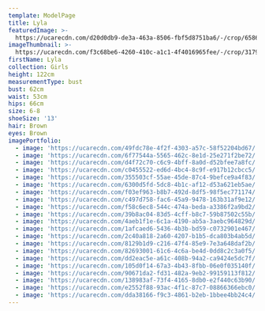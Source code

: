 ```yaml
---
template: ModelPage
title: Lyla
featuredImage: >-
  https://ucarecdn.com/d20d0db9-de3a-463a-8506-fbf5d8751ba6/-/crop/6586x4035/0,0/-/preview/
imageThumbnail: >-
  https://ucarecdn.com/f3c68be6-4260-410c-a1c1-4f4016965fee/-/crop/3179x3788/156,0/-/preview/
firstName: Lyla
collection: Girls
height: 122cm
measurementType: bust
bust: 62cm
waist: 53cm
hips: 66cm
size: 6-8
shoeSize: '13'
hair: Brown
eyes: Brown
imagePortfolio:
  - image: 'https://ucarecdn.com/49fdc78e-4f2f-4303-a57c-58f52204bd67/'
  - image: 'https://ucarecdn.com/6f77544a-5565-462c-8e1d-25e271f2be72/'
  - image: 'https://ucarecdn.com/d4f72c70-c6c9-4bff-8a0d-d52bfee7a8fc/'
  - image: 'https://ucarecdn.com/c0455522-ed6d-4bc4-8c9f-e917b12cbcc5/'
  - image: 'https://ucarecdn.com/355503cf-55ae-45de-87c4-9befce9a4f83/'
  - image: 'https://ucarecdn.com/6300d5fd-5dc8-4b1c-af12-d53a621eb5ae/'
  - image: 'https://ucarecdn.com/f03ef963-b8b7-492d-8df5-98f5ec771174/'
  - image: 'https://ucarecdn.com/c497d758-fac6-45a9-9478-163b31af9e12/'
  - image: 'https://ucarecdn.com/f58c6ec8-544c-474a-beda-a3386f2a9bd2/'
  - image: 'https://ucarecdn.com/39b8ac04-83d5-4cff-b8c7-59b87502c55b/'
  - image: 'https://ucarecdn.com/4aeb1f1e-6c1a-4190-ab5a-3aebc964829d/'
  - image: 'https://ucarecdn.com/1afcaed6-5436-4b3b-bd59-c0732901e467/'
  - image: 'https://ucarecdn.com/2c40a818-2a60-4207-b1b5-dca803b4ab5d/'
  - image: 'https://ucarecdn.com/8129b1d9-c216-47f4-85e9-7e3a648daf2b/'
  - image: 'https://ucarecdn.com/82693001-61c6-4c6a-be4d-0dd8c2c3a0f5/'
  - image: 'https://ucarecdn.com/dd2eac5e-a61c-408b-94a2-ca9424e5dc7f/'
  - image: 'https://ucarecdn.com/105d0f14-67a3-4b43-8fbb-06e0f035140f/'
  - image: 'https://ucarecdn.com/90671da2-fd31-482a-9eb2-99159113f812/'
  - image: 'https://ucarecdn.com/138983af-73f4-4165-8db0-e2f440c63b90/'
  - image: 'https://ucarecdn.com/e2552f88-93ac-4f1c-87c7-08866366ebc0/'
  - image: 'https://ucarecdn.com/dda38166-f9c3-4861-b2eb-1bbee4bb24c4/'
---
```


